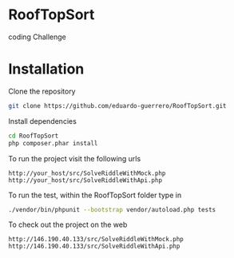 # RoofTopSort
coding Challenge


# Installation

Clone the repository
```bash
git clone https://github.com/eduardo-guerrero/RoofTopSort.git
```
    
Install dependencies
```bash
cd RoofTopSort
php composer.phar install
```

To run the project visit the following urls 

    http://your_host/src/SolveRiddleWithMock.php
    http://your_host/src/SolveRiddleWithApi.php



To run the test, within the RoofTopSort folder type in
```bash
./vendor/bin/phpunit --bootstrap vendor/autoload.php tests
```

To check out the project on the web 

    http://146.190.40.133/src/SolveRiddleWithMock.php
    http://146.190.40.133/src/SolveRiddleWithApi.php
